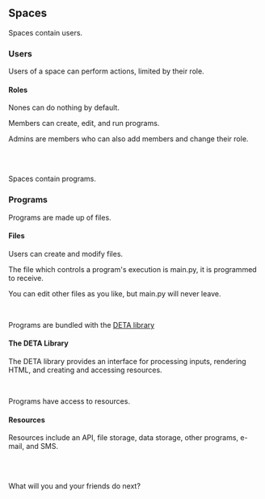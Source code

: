 ## Spaces

Spaces contain users.

### Users

Users of a space can perform actions, limited by their role.

#### Roles

Nones can do nothing by default.

Members can create, edit, and run programs.

Admins are members who can also add members and change their role.  

<br>
<br>

Spaces contain programs.

### Programs

Programs are made up of files.

#### Files

Users can create and modify files.

The file which controls a program's execution is main.py, it is programmed to receive.

You can edit other files as you like, but main.py will never leave.

<br>

Programs are bundled with the [DETA library](DETA_lib.md)

#### The DETA Library

The DETA library provides an interface for processing inputs, rendering HTML, and creating and accessing resources.

<br>

Programs have access to resources.

#### Resources

Resources include an API, file storage, data storage, other programs, e-mail, and SMS.

<br>
<br>

What will you and your friends do next?